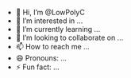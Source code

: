 - 👋 Hi, I’m @LowPolyC
- 👀 I’m interested in ...
- 🌱 I’m currently learning ...
- 💞️ I’m looking to collaborate on ...
- 📫 How to reach me ...
- 😄 Pronouns: ...
- ⚡ Fun fact: ...

<!---
LowPolyC/LowPolyC is a ✨ special ✨ repository because its `README.md` (this file) appears on your GitHub profile.
You can click the Preview link to take a look at your changes.
--->
